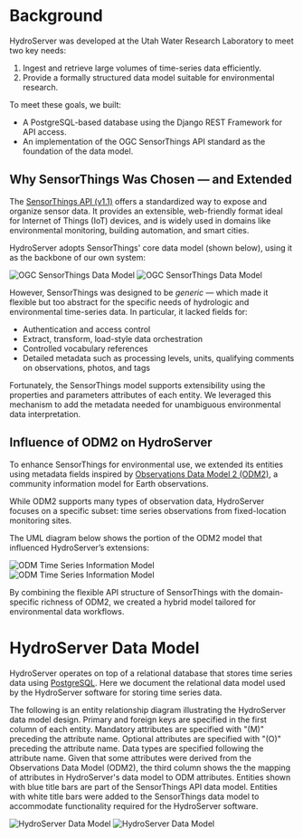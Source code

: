 # Background

HydroServer was developed at the Utah Water Research Laboratory to meet two key needs:

1. Ingest and retrieve large volumes of time-series data efficiently.
2. Provide a formally structured data model suitable for environmental research.

To meet these goals, we built:

- A PostgreSQL-based database using the Django REST Framework for API access.
- An implementation of the OGC SensorThings API standard as the foundation of the data model.

## Why SensorThings Was Chosen — and Extended

The [SensorThings API (v1.1)](https://docs.ogc.org/is/18-088/18-088.html) offers a standardized way to expose and organize sensor data. It provides an extensible, web-friendly format ideal for Internet of Things (IoT) devices, and is widely used in domains like environmental monitoring, building automation, and smart cities.

HydroServer adopts SensorThings' core data model (shown below), using it as the backbone of our own system:

<a :href="STDataModelLight" target="_blank" rel="noopener noreferrer" >
  <img :src="STDataModelDark" alt="OGC SensorThings Data Model" class="dark-only" />
  <img :src="STDataModelLight" alt="OGC SensorThings Data Model" class="light-only" />
</a>

However, SensorThings was designed to be _generic_ — which made it flexible but too abstract for the specific needs of hydrologic and environmental time-series data. In particular, it lacked fields for:

- Authentication and access control
- Extract, transform, load-style data orchestration
- Controlled vocabulary references
- Detailed metadata such as processing levels, units, qualifying comments on observations, photos, and tags

Fortunately, the SensorThings model supports extensibility using the properties and parameters attributes of each entity. We leveraged this mechanism to add the metadata needed for unambiguous environmental data interpretation.

## Influence of ODM2 on HydroServer

To enhance SensorThings for environmental use, we extended its entities using metadata fields inspired by [Observations Data Model 2 (ODM2)](https://doi.org/10.1016/j.envsoft.2016.01.010), a community information model for Earth observations.

While ODM2 supports many types of observation data, HydroServer focuses on a specific subset: time series observations from fixed-location monitoring sites.

The UML diagram below shows the portion of the ODM2 model that influenced HydroServer’s extensions:

<a :href="ODMModelLight" target="_blank" rel="noopener noreferrer" >
  <img :src="ODMModelDark" alt="ODM Time Series Information Model" class="dark-only" />
  <img :src="ODMModelLight" alt="ODM Time Series Information Model" class="light-only" />
</a>

By combining the flexible API structure of SensorThings with the domain-specific richness of ODM2, we created a hybrid model tailored for environmental data workflows.

# HydroServer Data Model

HydroServer operates on top of a relational database that stores time series data using [PostgreSQL](https://www.postgresql.org/). Here we document the relational data model used by the HydroServer software for storing time series data.

The following is an entity relationship diagram illustrating the HydroServer data model design. Primary and foreign keys are specified in the first column of each entity. Mandatory attributes are specified with "(M)" preceding the attribute name. Optional attributes are specified with "(O)" preceding the attribute name. Data types are specified following the attribute name. Given that some attributes were derived from the Observations Data Model (ODM2), the third column shows the the mapping of attributes in HydroServer's data model to ODM attributes. Entities shown with blue title bars are part of the SensorThings API data model. Entities with white title bars were added to the SensorThings data model to accommodate functionality required for the HydroServer software.

<a :href="hydroserverDataModelLight" target="_blank" rel="noopener noreferrer" >
  <img :src="hydroserverDataModelDark" alt="HydroServer Data Model" class="dark-only"/>
  <img :src="hydroserverDataModelLight" alt="HydroServer Data Model" class="light-only" />
</a>

<script setup>  
import STDataModelDark from "./ogc_sensorthings_data_model_dark.png"
import STDataModelLight from "./ogc_sensorthings_data_model_light.png"
import ODMModelDark from "./odm_time_series_information_model_dark.png"
import ODMModelLight from "./odm_time_series_information_model_light.png"
import hydroserverDataModelLight from './hydroserver_data_model_light.png' 
import hydroserverDataModelDark from './hydroserver_data_model_dark.png'
</script>
